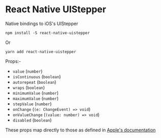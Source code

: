 # React Native UIStepper

Native bindings to iOS's UIStepper

```
npm install -S react-native-uistepper
```

Or

```
yarn add react-native-uistepper
```

Props:-

- `value` (`number`)
- `isContinuous` (`boolean`)
- `autorepeat` (`boolean`)
- `wraps` (`boolean`)
- `minimumValue` (`number`)
- `maximumValue` (`number`)
- `stepValue` (`number`)
- `onChange` (`(e: ChangeEvent) => void`)
- `onValueChange` (`(value: number) => void`)
- `disabled` (`boolean`)

These props map directly to those as defined in [Apple's documentation](https://developer.apple.com/documentation/uikit/uistepper)
